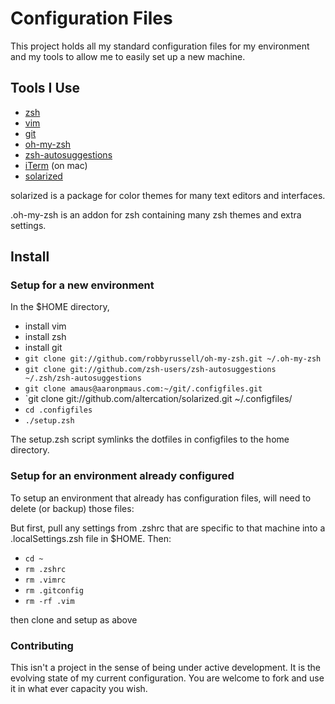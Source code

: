 # Configuration Files

This project holds all my standard configuration files for my
environment and my tools to allow me to easily set up a new machine.

## Tools I Use

- [zsh][zsh]
- [vim][vim]
- [git][git]
- [oh-my-zsh][omz]
- [zsh-autosuggestions][zsh-auto]
- [iTerm][iterm] (on mac)
- [solarized][sol]

solarized is a package for color themes for many text editors and interfaces.

.oh-my-zsh is an addon for zsh containing many zsh themes and extra
settings.

## Install 

### Setup for a new environment

In the $HOME directory,

- install vim
- install zsh
- install git
- `git clone git://github.com/robbyrussell/oh-my-zsh.git ~/.oh-my-zsh`
- `git clone git://github.com/zsh-users/zsh-autosuggestions ~/.zsh/zsh-autosuggestions`
- `git clone amaus@aaronpmaus.com:~/git/.configfiles.git`
- `git clone git://github.com/altercation/solarized.git ~/.configfiles/
- `cd .configfiles`
- `./setup.zsh`

The setup.zsh script symlinks the dotfiles in configfiles to the home
directory.

### Setup for an environment already configured

To setup an environment that already has configuration files,
will need to delete (or backup) those files:

But first, pull any settings from .zshrc that are specific
to that machine into a .localSettings.zsh file in $HOME.
Then:

- `cd ~`
- `rm .zshrc`
- `rm .vimrc`
- `rm .gitconfig`
- `rm -rf .vim`

then clone and setup as above

### Contributing

This isn't a project in the sense of being under active development. It
is the evolving state of my current configuration. You are welcome to
fork and use it in what ever capacity you wish.

[zsh]: http://zsh.sourceforge.net
[vim]: http://www.vim.org
[git]: https://git-scm.com
[omz]: http://ohmyz.sh
[zsh-auto]: https://github.com/zsh-users/zsh-autosuggestions
[iterm]: https://www.iterm2.com
[sol]: http://ethanschoonover.com/solarized
